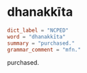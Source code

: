 # dhanakkīta

``` toml
dict_label = "NCPED"
word = "dhanakkīta"
summary = "purchased."
grammar_comment = "mfn."
```

purchased.

